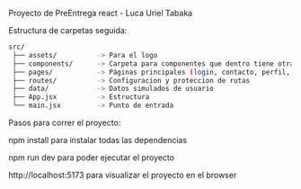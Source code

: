Proyecto de PreEntrega react - Luca Uriel Tabaka

Estructura de carpetas seguida:

```bash
src/
 ├── assets/          -> Para el logo
 ├── components/      -> Carpeta para componentes que dentro tiene otras carpetas con componentes especificos
 ├── pages/           -> Páginas principales (login, contacto, perfil, carrito e inicio)
 ├── routes/          -> Configuracion y proteccion de rutas
 ├── data/            -> Datos simulados de usuario
 ├── App.jsx          -> Estructura
 └── main.jsx         -> Punto de entrada 

```

Pasos para correr el proyecto:

npm install para instalar todas las dependencias

npm run dev para poder ejecutar el proyecto

http://localhost:5173 para visualizar el proyecto en el browser